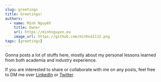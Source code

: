 ```yaml
---
slug: greetings
title: Greetings!
authors:
  - name: Minh Nguyễn
    title: Owner
    url: https://minhnguyen.eu
    image_url: https://github.com/minhna1112.png
tags: [greetings]
---
```


Gonna posts a lot of stuffs here, mostly about my personal lessons learned from both academia and industry experience.

If you are interested to share or collaborate with me on any posts, feel free to DM me over [LinkedIn](https://www.linkedin.com/in/anh-minh-nguyen-44016717b/) or [Twitter](https://twitter.com/MinhN2804)